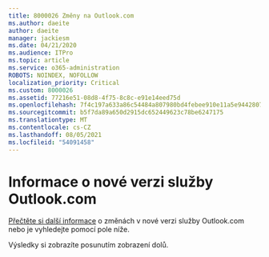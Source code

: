 ```yaml
---
title: 8000026 Změny na Outlook.com
ms.author: daeite
author: daeite
manager: jackiesm
ms.date: 04/21/2020
ms.audience: ITPro
ms.topic: article
ms.service: o365-administration
ROBOTS: NOINDEX, NOFOLLOW
localization_priority: Critical
ms.custom: 8000026
ms.assetid: 77216e51-08d8-4f75-8c8c-e91e14eed75d
ms.openlocfilehash: 7f4c197a633a86c54484a807980bd4febee910e11a5e9442807f8da3a4340c04
ms.sourcegitcommit: b5f7da89a650d2915dc652449623c78be6247175
ms.translationtype: MT
ms.contentlocale: cs-CZ
ms.lasthandoff: 08/05/2021
ms.locfileid: "54091458"
---
```

# <a name="learn-about-the-new-outlookcom"></a>Informace o nové verzi služby Outlook.com

[Přečtěte si další informace](https://go.microsoft.com/fwlink/?linkid=2039724&amp;clcid=0x409) o změnách v nové verzi služby Outlook.com nebo je vyhledejte pomocí pole níže. 
  
Výsledky si zobrazíte posunutím zobrazení dolů.
  

